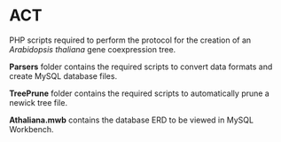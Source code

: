 # ACT
PHP scripts required to perform the protocol for the creation of an <i>Arabidopsis thaliana</i> gene coexpression tree.

**Parsers** folder contains the required scripts to convert data formats and create MySQL database files.

**TreePrune** folder contains the required scripts to automatically prune a newick tree file.

**Athaliana.mwb** contains the database ERD to be viewed in MySQL Workbench.
